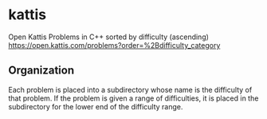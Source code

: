 # kattis
Open Kattis Problems in C++ sorted by difficulty (ascending) https://open.kattis.com/problems?order=%2Bdifficulty_category

## Organization
Each problem is placed into a subdirectory whose name is the difficulty of that problem. If the problem is given a range of difficulties, it is placed in the subdirectory for the lower end of the difficulty range.
